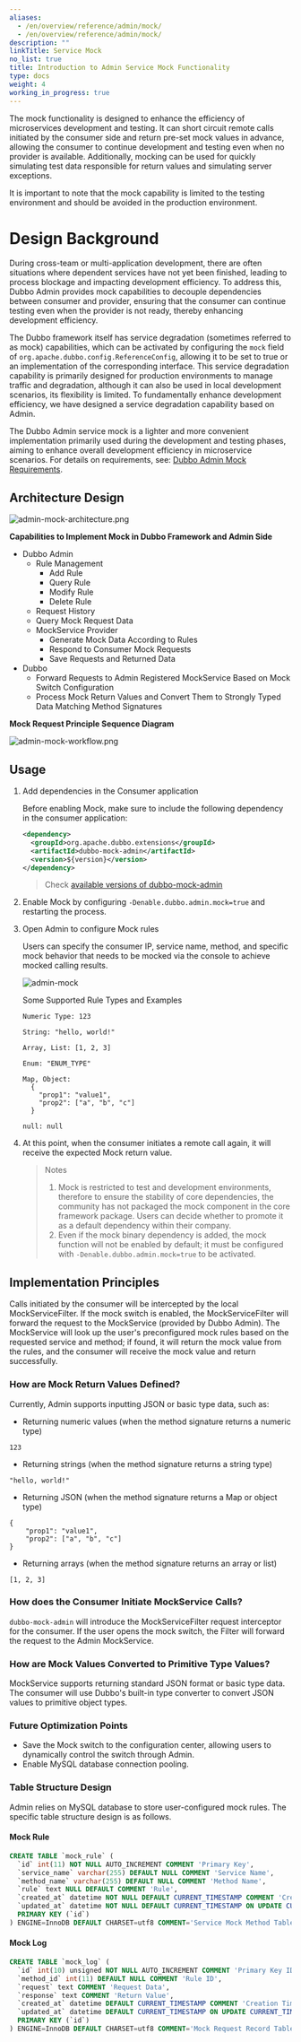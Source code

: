 ```yaml
---
aliases:
  - /en/overview/reference/admin/mock/
  - /en/overview/reference/admin/mock/
description: ""
linkTitle: Service Mock
no_list: true
title: Introduction to Admin Service Mock Functionality
type: docs
weight: 4
working_in_progress: true
---
```


The mock functionality is designed to enhance the efficiency of microservices development and testing. It can short circuit remote calls initiated by the consumer side and return pre-set mock values in advance, allowing the consumer to continue development and testing even when no provider is available. Additionally, mocking can be used for quickly simulating test data responsible for return values and simulating server exceptions.

It is important to note that the mock capability is limited to the testing environment and should be avoided in the production environment.

# Design Background
During cross-team or multi-application development, there are often situations where dependent services have not yet been finished, leading to process blockage and impacting development efficiency. To address this, Dubbo Admin provides mock capabilities to decouple dependencies between consumer and provider, ensuring that the consumer can continue testing even when the provider is not ready, thereby enhancing development efficiency.

The Dubbo framework itself has service degradation (sometimes referred to as mock) capabilities, which can be activated by configuring the `mock` field of `org.apache.dubbo.config.ReferenceConfig`, allowing it to be set to true or an implementation of the corresponding interface. This service degradation capability is primarily designed for production environments to manage traffic and degradation, although it can also be used in local development scenarios, its flexibility is limited. To fundamentally enhance development efficiency, we have designed a service degradation capability based on Admin.

The Dubbo Admin service mock is a lighter and more convenient implementation primarily used during the development and testing phases, aiming to enhance overall development efficiency in microservice scenarios. For details on requirements, see: [Dubbo Admin Mock Requirements](https://github.com/apache/dubbo-admin/issues/757).

## Architecture Design

![admin-mock-architecture.png](/imgs/v3/reference/admin/console/mock-architecture.png)

**Capabilities to Implement Mock in Dubbo Framework and Admin Side**

* Dubbo Admin
    * Rule Management
        * Add Rule
        * Query Rule
        * Modify Rule
        * Delete Rule
    * Request History
    * Query Mock Request Data
    * MockService Provider
        * Generate Mock Data According to Rules
        * Respond to Consumer Mock Requests
        * Save Requests and Returned Data
* Dubbo
    * Forward Requests to Admin Registered MockService Based on Mock Switch Configuration
    * Process Mock Return Values and Convert Them to Strongly Typed Data Matching Method Signatures

**Mock Request Principle Sequence Diagram**

![admin-mock-workflow.png](/imgs/v3/reference/admin/console/mock-workflow.png)

## Usage

1. Add dependencies in the Consumer application

    Before enabling Mock, make sure to include the following dependency in the consumer application:

    ```xml
    <dependency>
      <groupId>org.apache.dubbo.extensions</groupId>
      <artifactId>dubbo-mock-admin</artifactId>
      <version>${version}</version>
    </dependency>
    ```

    > Check [available versions of dubbo-mock-admin](/en/download/spi-extensions/)

2. Enable Mock by configuring `-Denable.dubbo.admin.mock=true` and restarting the process.
3. Open Admin to configure Mock rules

    Users can specify the consumer IP, service name, method, and specific mock behavior that needs to be mocked via the console to achieve mocked calling results.

    ![admin-mock](/imgs/v3/reference/admin/console/mock-rule-screenshot.png)

    Some Supported Rule Types and Examples

    ```
    Numeric Type: 123

    String: "hello, world!"

    Array, List: [1, 2, 3]

    Enum: "ENUM_TYPE"

    Map, Object:
      {
        "prop1": "value1",
        "prop2": ["a", "b", "c"]
      }

    null: null
    ```

4. At this point, when the consumer initiates a remote call again, it will receive the expected Mock return value.

    > Notes
    > 1. Mock is restricted to test and development environments, therefore to ensure the stability of core dependencies, the community has not packaged the mock component in the core framework package. Users can decide whether to promote it as a default dependency within their company.
    > 2. Even if the mock binary dependency is added, the mock function will not be enabled by default; it must be configured with `-Denable.dubbo.admin.mock=true` to be activated.

## Implementation Principles

Calls initiated by the consumer will be intercepted by the local MockServiceFilter. If the mock switch is enabled, the MockServiceFilter will forward the request to the MockService (provided by Dubbo Admin). The MockService will look up the user's preconfigured mock rules based on the requested service and method; if found, it will return the mock value from the rules, and the consumer will receive the mock value and return successfully.

### How are Mock Return Values Defined?

Currently, Admin supports inputting JSON or basic type data, such as:

* Returning numeric values (when the method signature returns a numeric type)

```
123
```

* Returning strings (when the method signature returns a string type)
```
"hello, world!"
```

* Returning JSON (when the method signature returns a Map or object type)
```
{
    "prop1": "value1",
    "prop2": ["a", "b", "c"]
}
```

* Returning arrays (when the method signature returns an array or list)
```
[1, 2, 3]
```

### How does the Consumer Initiate MockService Calls?

`dubbo-mock-admin` will introduce the MockServiceFilter request interceptor for the consumer. If the user opens the mock switch, the Filter will forward the request to the Admin MockService.

### How are Mock Values Converted to Primitive Type Values?

MockService supports returning standard JSON format or basic type data. The consumer will use Dubbo's built-in type converter to convert JSON values to primitive object types.

### Future Optimization Points
* Save the Mock switch to the configuration center, allowing users to dynamically control the switch through Admin.
* Enable MySQL database connection pooling.

### Table Structure Design
Admin relies on MySQL database to store user-configured mock rules. The specific table structure design is as follows.

#### Mock Rule

```sql
CREATE TABLE `mock_rule` (
  `id` int(11) NOT NULL AUTO_INCREMENT COMMENT 'Primary Key',
  `service_name` varchar(255) DEFAULT NULL COMMENT 'Service Name',
  `method_name` varchar(255) DEFAULT NULL COMMENT 'Method Name',
  `rule` text NULL DEFAULT COMMENT 'Rule',
  `created_at` datetime NOT NULL DEFAULT CURRENT_TIMESTAMP COMMENT 'Creation Time',
  `updated_at` datetime NOT NULL DEFAULT CURRENT_TIMESTAMP ON UPDATE CURRENT_TIMESTAMP COMMENT 'Update Time',
  PRIMARY KEY (`id`)
) ENGINE=InnoDB DEFAULT CHARSET=utf8 COMMENT='Service Mock Method Table';
```
#### Mock Log

```sql
CREATE TABLE `mock_log` (
  `id` int(10) unsigned NOT NULL AUTO_INCREMENT COMMENT 'Primary Key ID',
  `method_id` int(11) DEFAULT NULL COMMENT 'Rule ID',
  `request` text COMMENT 'Request Data',
  `response` text COMMENT 'Return Value',
  `created_at` datetime DEFAULT CURRENT_TIMESTAMP COMMENT 'Creation Time',
  `updated_at` datetime DEFAULT CURRENT_TIMESTAMP ON UPDATE CURRENT_TIMESTAMP COMMENT 'Update Time',
  PRIMARY KEY (`id`)
) ENGINE=InnoDB DEFAULT CHARSET=utf8 COMMENT='Mock Request Record Table';
```

